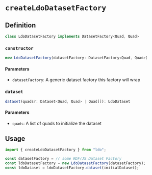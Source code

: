# `createLdoDatasetFactory`

## Definition
```typescript
class LdoDatasetFactory implements DatasetFactory<Quad, Quad>
```

### `constructor`
```typescript
new LdoDatasetFactory(datasetFactory: DatasetFactory<Quad, Quad>)
```

#### Parameters
 - `datasetFactory`: A generic dataset factory this factory will wrap

### `dataset`
```typescript
dataset(quads?: Dataset<Quad, Quad> | Quad[]): LdoDataset
```

#### Parameters
 - `quads`: A list of quads to initialize the dataset

## Usage

```typescript
import { createLdoDatasetFactory } from "ldo";

const datasetFactory = // some RDF/JS Dataset Factory
const ldoDatasetFactory = new LdoDatasetFactory(datasetFactory);
const ldoDataset = ldoDatasetFactory.dataset(initialDataset);
```
